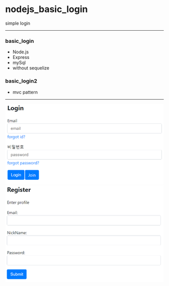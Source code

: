 # nodejs_basic_login

simple login

---

### basic_login

- Node.js
- Express
- mySql
- without sequelize

### basic_login2

- mvc pattern

---

![login](./img/Login.PNG)
![login](./img/register.PNG)

